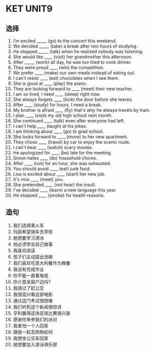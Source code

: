 # KET UNIT9

## 选择

1. I’m excited _____ (go) to the concert this weekend.
2. We decided _____ (take) a break after two hours of studying.
3. He stopped _____ (talk) when he realized nobody was listening.
4. She would like ____ (visit) her grandmother this afternoon.
5. After _____ (work) all day, he was too tired to cook dinner.
6. They were proud ____ (win) the competition.
7. We prefer ____ (make) our own meals instead of eating out.
8. I can't resist ____ (eat) chocolates when I see them.
9. She is good at ____ (play) the piano.
10. They are looking forward to ____ (meet) their new teacher.
11. I am so tired, I need ____ (sleep) right now.
12. She always forgets ____ (lock) the door before she leaves.
13. After ____ (study) for hours, I need a break.
14. My brother is afraid ____ (fly) that's why he always travels by train.
15. I plan ____ (visit) my old high school next month.
16. She continued ____ (talk) even after everyone had left.
17. I can't help ____ (laugh) at his jokes.
18. I am thinking about ____ (go) to grad school.
19. She looks forward to ____ (move) to her new apartment.
20. They chose ____ (travel) by car to enjoy the scenic route.
21. I can't bear ____ (watch) scary movies.
22. He apologized for ____ (be) late for the meeting.
23. Simon hates ____ (do) household chores.
24. After ____ (run) for an hour, she was exhausted.
25. You should avoid ____ (eat) junk food.
26. Lisa is excited about ____ (start) her new job.
27. It's nice ____ (meet) you.
28. She pretended ____ (not hear) the insult.
29. I've decided ____ (learn) a new language this year.
30. He stopped ____ (smoke) for health reasons.

## 造句

1. 我们选择乘火车
2. 玛丽希望骑车去学校
3. 她想要学习滑冰
4. 他必须学会自己做事
5. 我喜欢阅读
6. 孩子们主动提出洗碗
7. 我们喜欢吃意大利餐作为晚餐
8. 我没有完成作业
9. 你不能一直看电视
10. 你介意坐窗户边吗?
11. 我错过了赶公交
12. 我很高兴看这部电影
13. 通过这门考试很困难
14. 我们听到这个新闻很惊讶
15. 亨利赢得这场足球比赛很兴奋
16. 感谢你来参我们的派对
17. 我害怕一个人回家
18. 跟我一起去购物如何
19. 我想坐公交车回家
20. 她想要加入游泳俱乐部
